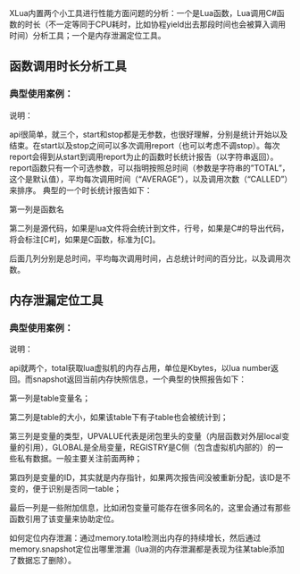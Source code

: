 ﻿XLua内置两个小工具进行性能方面问题的分析：一个是Lua函数，Lua调用C#函数的时长（不一定等同于CPU耗时，比如协程yield出去那段时间也会被算入调用时间）分析工具；一个是内存泄漏定位工具。

## 函数调用时长分析工具

### 典型使用案例：

说明：

api很简单，就三个，start和stop都是无参数，也很好理解，分别是统计开始以及结束。在start以及stop之间可以多次调用report（也可以考虑不调stop）。每次report会得到从start到调用report为止的函数时长统计报告（以字符串返回）。report函数只有一个可选参数，可以指明按照总时间（参数是字符串的”TOTAL”，这个是默认值），平均每次调用时间（“AVERAGE”），以及调用次数（“CALLED”）来排序。
典型的一个时长统计报告如下：

第一列是函数名

第二列是源代码，如果是lua文件将会统计到文件，行号，如果是C#的导出代码，将会标注[C#]，如果是C函数，标准为[C]。

后面几列分别是总时间，平均每次调用时间，占总统计时间的百分比，以及调用次数。

## 内存泄漏定位工具

### 典型使用案例：

说明：

api就两个，total获取lua虚拟机的内存占用，单位是Kbytes，以lua number返回。而snapshot返回当前内存快照信息，一个典型的快照报告如下：

第一列是table变量名；

第二列是table的大小，如果该table下有子table也会被统计到；

第三列是变量的类型，UPVALUE代表是闭包里头的变量（内层函数对外层local变量的引用），GLOBAL是全局变量，REGISTRY是C侧（包含虚拟机内部的）的一些私有数据。一般主要关注前面两种；

第四列是变量的ID，其实就是内存指针，如果两次报告间没被重新分配，该ID是不变的，便于识别是否同一table；

最后一列是一些附加信息，比如闭包变量可能存在很多同名的，这里会通过有那些函数引用了该变量来协助定位。

如何定位内存泄漏：通过memory.total检测出内存的持续增长，然后通过memory.snapshot定位出哪里泄漏（lua测的内存泄漏都是表现为往某table添加了数据忘了删除）。